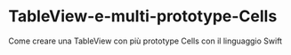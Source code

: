 # TableView-e-multi-prototype-Cells
Come creare una TableView con più prototype Cells con il linguaggio Swift
